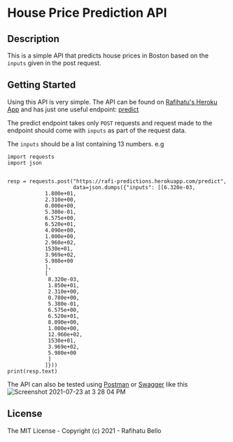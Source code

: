 # House Price Prediction API

## Description
This is a simple API that predicts house prices in Boston based on the `inputs` given in the post request.


## Getting Started

Using this API is very simple.
The API can be found on [Rafihatu's Heroku App](https://rafi-predictions.herokuapp.com/) and has just one useful endpoint: [predict](https://rafi-predictions.herokuapp.com/predict)

The predict endpoint takes only `POST` requests and request made to the endpoint should come with `inputs` as part of the request data.

The `inputs` should be a list containing 13 numbers. e.g 
```
import requests
import json


resp = requests.post("https://rafi-predictions.herokuapp.com/predict", 
                     data=json.dumps({"inputs": [[6.320e-03, 
            1.800e+01, 
            2.310e+00, 
            0.000e+00, 
            5.380e-01, 
            6.575e+00, 
            6.520e+01, 
            4.090e+00, 
            1.000e+00, 
            2.960e+02,
            1530e+01, 
            3.969e+02, 
            5.980e+00
            ],
            [
             8.320e-03, 
             1.850e+01, 
             2.310e+00, 
             0.780e+00, 
             5.380e-01, 
             6.575e+00, 
             6.520e+01, 
             8.090e+00, 
             1.000e+00, 
             12.960e+02,
             1530e+01, 
             3.969e+02, 
             5.980e+00
             ]
            ]}))
print(resp.text)
```
The API can also be tested using [Postman](https://www.postman.com) or [Swagger](https://swagger.io) like this
![Screenshot 2021-07-23 at 3 28 04 PM](https://user-images.githubusercontent.com/61936161/126781850-4c92e148-effa-4987-b4a0-25d06b2be3dd.png)


## License

The MIT License - Copyright (c) 2021 - Rafihatu Bello
